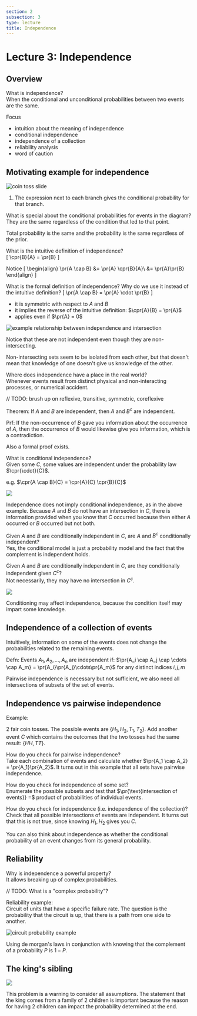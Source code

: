 ```yaml
---
section: 2
subsection: 3
type: lecture
title: Independence
---
```


# Lecture 3: Independence

$\newcommand{\pr}[1]{\mathbf{P}\!\left(#1\right)}$
$\newcommand{\cpr}[2]{\mathbf{P}\!\left(#1\,\middle|\,#2\right)}$

## Overview

What is independence?  
When the conditional and unconditional probabilities between two events are the same.

Focus
* intuition about the meaning of independence
* conditional independence
* independence of a collection
* reliability analysis
* word of caution

## Motivating example for independence

![coin toss slide](unit2lec3-independence/dc9f9a45084779bf0b852750d0d67796.png)

1. The expression next to each branch gives the conditional probability for that branch.

What is special about the conditional probabilities for events in the diagram?   
They are the same regardless of the condition that led to that point.

Total probability is the same and the probability is the same regardless of the prior.

What is the intuitive definition of independence?  
\[
\cpr{B}{A} = \pr{B}
\]

Notice
\[
\begin{align}
\pr{A \cap B} &= \pr{A} \cpr{B}{A}\\
&= \pr{A}\pr{B}
\end{align}
\]

What is the formal definition of independence? Why do we use it instead of the intuitive definition?
\[
\pr{A \cap B} = \pr{A} \cdot \pr{B}
\]
* it is symmetric with respect to $A$ and $B$
* it implies the reverse of the intuitive definition: $\cpr{A}{B} = \pr{A}$
* applies even if $\pr{A} = 0$

![example relationship between independence and intersection](unit2lec3-independence/b7818fccae2e2a94d600b0388d2f3bff.png)

Notice that these are not independent even though they are non-intersecting.

Non-intersecting sets seem to be isolated from each other, but that doesn't mean that knowledge of one doesn't give us knowledge of the other.

Where does independence have a place in the real world?  
Whenever events result from distinct physical and non-interacting processes, or numerical accident.

// TODO: brush up on reflexive, transitive, symmetric, coreflexive

Theorem: If $A$ and $B$ are independent, then $A$ and $B^c$ are independent.

Prf: If the non-occurrence of $B$ gave you information about the occurrence of $A$, then the occurrence of $B$ would likewise give you information, which is a contradiction.

Also a formal proof exists.

What is conditional independence?  
Given some $C$, some values are independent under the probability law $\cpr{\cdot}{C}$.

e.g. $\cpr{A \cap B}{C} = \cpr{A}{C} \cpr{B}{C}$

![](unit2lec3-independence/51037da728515b76fad8defa93dfa411.png)

Independence does not imply conditional independence, as in the above example. Because $A$ and $B$ do not have an intersection in $C$, there is information provided when you know that $C$ occurred because then either $A$ occurred or $B$ occurred but not both.

Given $A$ and $B$ are conditionally independent in $C$, are $A$ and $B^c$ conditionally independent?  
Yes, the conditional model is just a probability model and the fact that the complement is independent holds.

Given $A$ and $B$ are conditionally independent in $C$, are they conditionally independent given $C^c$?  
Not necessarily, they may have no intersection in $C^c$.

![](unit2lec3-independence/5c816d4fe0a65e2382eb2298b024903b.png)

Conditioning may affect independence, because the condition itself may impart some knowledge.

## Independence of a collection of events

Intuitively, information on some of the events does not change the probabilities related to the remaining events.

Defn: Events $A_1, A_2, \dots, A_n$ are independent if: $\pr{A_i \cap A_j \cap \cdots \cap A_m} = \pr{A_i}\pr{A_j}\cdots\pr{A_m}$ for any distinct indices $i, j, m$

Pairwise independence is necessary but not sufficient, we also need all intersections of subsets of the set of events.


## Independence vs pairwise independence

Example:

2 fair coin tosses. The possible events are $\{H_1, H_2, T_1, T_2\}$. Add another event $C$ which contains the outcomes that the two tosses had the same result: $\{HH, TT\}$.

How do you check for pairwise independence?  
Take each combination of events and calculate whether $\pr{A_1 \cap A_2} = \pr{A_1}\pr{A_2}$. It turns out in this example that all sets have pairwise independence.

How do you check for independence of some set?  
Enumerate the possible subsets and test that $\pr{\text{intersection of events}} =$ product of probabilities of individual events.

How do you check for independence (i.e. independence of the collection)?  
Check that all possible intersections of events are independent. It turns out that this is not true, since knowing $H_1, H_2$ gives you $C$.

You can also think about independence as whether the conditional probability of an event changes from its general probability.

## Reliability

Why is independence a powerful property?  
It allows breaking up of complex probabilities.

// TODO: What is a "complex probability"?

Reliability example:  
Circuit of units that have a specific failure rate. The question is the probability that the circuit is up, that there is a path from one side to another.

![circuit probability example](unit2lec3-independence/f66e1fdbf2457c828a72bc55e777b881.png)

Using de morgan's laws in conjunction with knowing that the complement of a probability $P$ is $1-P$.

## The king's sibling

![](unit2lec3-independence/dc853f8df0b65f796de19f34a240f1ee.png)

This problem is a warning to consider all assumptions. The statement that the king comes from a family of 2 children is important because the reason for having 2 children can impact the probability determined at the end.
